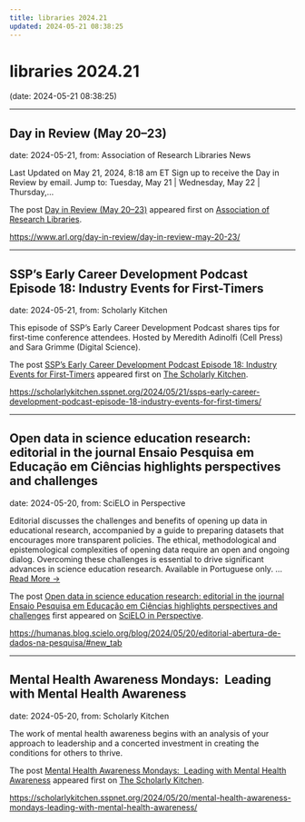 ```yaml
---
title: libraries 2024.21
updated: 2024-05-21 08:38:25
---
```


# libraries 2024.21

(date: 2024-05-21 08:38:25)

---

## Day in Review (May 20–23)

date: 2024-05-21, from: Association of Research Libraries News

<p>Last Updated on May 21, 2024, 8:18 am ET Sign up to receive the Day in Review by email. Jump to: Tuesday, May 21 &#124; Wednesday, May 22 &#124; Thursday,...</p>
<p>The post <a href="https://www.arl.org/day-in-review/day-in-review-may-20-23/">Day in Review (May 20–23)</a> appeared first on <a href="https://www.arl.org">Association of Research Libraries</a>.</p>
 

<https://www.arl.org/day-in-review/day-in-review-may-20-23/>

---

## SSP’s Early Career Development Podcast Episode 18: Industry Events for First-Timers

date: 2024-05-21, from: Scholarly Kitchen

<p>This episode of SSP’s Early Career Development Podcast shares tips for first-time conference attendees. Hosted by Meredith Adinolfi (Cell Press) and Sara Grimme (Digital Science).</p>
<p>The post <a href="https://scholarlykitchen.sspnet.org/2024/05/21/ssps-early-career-development-podcast-episode-18-industry-events-for-first-timers/">SSP&#8217;s Early Career Development Podcast Episode 18: Industry Events for First-Timers</a> appeared first on <a href="https://scholarlykitchen.sspnet.org">The Scholarly Kitchen</a>.</p>
 

<https://scholarlykitchen.sspnet.org/2024/05/21/ssps-early-career-development-podcast-episode-18-industry-events-for-first-timers/>

---

## Open data in science education research: editorial in the journal Ensaio Pesquisa em Educação em Ciências highlights perspectives and challenges

date: 2024-05-20, from: SciELO in Perspective

<p>Editorial discusses the challenges and benefits of opening up data in educational research, accompanied by a guide to preparing datasets that encourages more transparent policies. The ethical, methodological and epistemological complexities of opening data require an open and ongoing dialog. Overcoming these challenges is essential to drive significant advances in science education research. Available in Portuguese only. <span class="ellipsis">&#8230;</span> <span class="more-link-wrap"><a href="https://humanas.blog.scielo.org/blog/2024/05/20/editorial-abertura-de-dados-na-pesquisa/#new_tab" class="more-link"><span>Read More &#8594;</span></a></span></p>
<p>The post <a href="https://humanas.blog.scielo.org/blog/2024/05/20/editorial-abertura-de-dados-na-pesquisa/#new_tab">Open data in science education research: editorial in the journal Ensaio Pesquisa em Educação em Ciências highlights perspectives and challenges</a> first appeared on <a href="https://blog.scielo.org/en">SciELO in Perspective</a>.</p> 

<https://humanas.blog.scielo.org/blog/2024/05/20/editorial-abertura-de-dados-na-pesquisa/#new_tab>

---

## Mental Health Awareness Mondays:  Leading with Mental Health Awareness

date: 2024-05-20, from: Scholarly Kitchen

<p>The work of mental health awareness begins with an analysis of your approach to leadership and a concerted investment in creating the conditions for others to thrive.</p>
<p>The post <a href="https://scholarlykitchen.sspnet.org/2024/05/20/mental-health-awareness-mondays-leading-with-mental-health-awareness/">Mental Health Awareness Mondays:  Leading with Mental Health Awareness</a> appeared first on <a href="https://scholarlykitchen.sspnet.org">The Scholarly Kitchen</a>.</p>
 

<https://scholarlykitchen.sspnet.org/2024/05/20/mental-health-awareness-mondays-leading-with-mental-health-awareness/>


